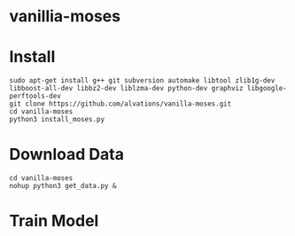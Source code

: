 # vanillia-moses

Install
====

```
sudo apt-get install g++ git subversion automake libtool zlib1g-dev libboost-all-dev libbz2-dev liblzma-dev python-dev graphviz libgoogle-perftools-dev
git clone https://github.com/alvations/vanilla-moses.git
cd vanilla-moses
python3 install_moses.py
```

Download Data
====

```
cd vanilla-moses
nohup python3 get_data.py &
```

Train Model
====

